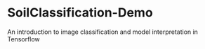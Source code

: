 # SoilClassification-Demo
An introduction to image classification and model interpretation in Tensorflow
